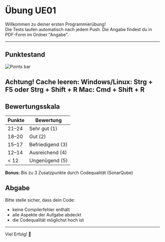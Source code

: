 # Übung UE01

Willkommen zu deiner ersten Programmierübung!  
Die Tests laufen automatisch nach jedem Push.
Die Angabe findest du in PDF-Form im Ordner "Angabe".

---

## Punktestand
![Points bar](../../blob/status/icons/points-bar.svg)

Achtung!
Cache leeren:
Windows/Linux: Strg + F5 oder Strg + Shift + R
Mac: Cmd + Shift + R
---

## Bewertungsskala

| Punkte | Bewertung       |
|--------|-----------------|
| 21–24  | Sehr gut (1)    |
| 18–20  | Gut (2)          |
| 15–17  | Befriedigend (3) |
| 12–14  | Ausreichend (4)  |
| < 12   | Ungenügend (5)   |

**Bonus:** Bis zu 3 Zusatzpunkte durch Codequalität (SonarQube)

## Abgabe

Bitte stelle sicher, dass dein Code:
- keine Compilerfehler enthält
- alle Aspekte der Aufgabe abdeckt
- die Codequalität möglichst hoch ist

---

Viel Erfolg! 💪
